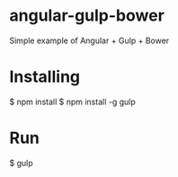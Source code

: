 # angular-gulp-bower
Simple example of Angular + Gulp + Bower

# Installing
$ npm install
$ npm install -g gulp

# Run
$ gulp